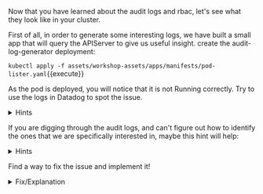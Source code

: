 Now that you have learned about the audit logs and rbac, let's see what they look like in your cluster.

First of all, in order to generate some interesting logs, we have built a small app that will query the APIServer to give us useful insight.
create the audit-log-generator deployment:

`kubectl apply -f assets/workshop-assets/apps/manifests/pod-lister.yaml`{{execute}}

As the pod is deployed, you will notice that it is not Running correctly.
Try to use the logs in Datadog to spot the issue.

<details>
<summary>Hints</summary>
The [Kubernetes audit logs](https://app.datadoghq.com/logs?cols=core_host%2Ccore_service&event&index=main&live=true&query=source%3Akubernetes.audit&stream_sort=desc) that we added earlier can be helpful to audit
whoever is making calls to the apiserver. You can use facets to filter on a
specific resources, URI or requester.<br/><br/>

In this case we are looking for `403` HTTP response status codes.
</details>

If you are digging through the audit logs, and can't figure out how to identify the ones that we are specifically interested in, maybe this hint will help:

<details>
<summary>Hints</summary>
Try to use the following query in the log search: 

`index:main source:kubernetes.audit @http.status_code:403`
</details>


Find a way to fix the issue and implement it!

<details>
<summary>Fix/Explanation</summary>
The `pod-lister` application is making calls to the apiserver to ... list the
pods. However its service account is missing permissions to perform the `list
pods` API call.<br/><br/>

If you run `kubectl get clusterroles pod-lister -oyaml`{{execute}} you will see what the
service account permissions are.<br/><br/>

In this case you will need to add permissions for the `list` verb to the `/pods`
resource.<br/><br/>

We included a sample patch as a solution. Run the following to use it:<br/><br/>
`kubectl patch clusterroles pod-lister --patch="$(cat assets/workshop-assets/apps/fixes/rbac-fix.yaml)"`{{execute}}

Check if `pod-lister` Pod is still in now running:<br/><br/>
`kubectl get pods`{{execute}}

If it is still in a CrashloopBackoff State, such as:
```
pod-lister-b754c75db-rsz9s                       0/1     CrashLoopBackOff   5          4m33s
```

Feel free to delete it by running the following (update the pod name based on your environment):<br/><br/>
`kubectl delete pod pod-lister-b754c75db-rsz9s`{{copy}} 

The deployment controller will create a new pod using the new RBAC that will be in a running state.

`kubectl delete po $(kubectl get pods -lapp=pod-lister -o custom-columns=:metadata.name)`{{execute}}

</details>

